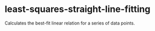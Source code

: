 # least-squares-straight-line-fitting
Calculates the best-fit linear relation for a series of data points.
